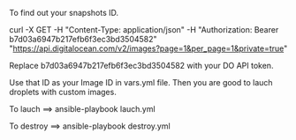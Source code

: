To find out your snapshots ID.

curl -X GET -H "Content-Type: application/json" -H "Authorization: Bearer b7d03a6947b217efb6f3ec3bd3504582" "https://api.digitalocean.com/v2/images?page=1&per_page=1&private=true"

Replace b7d03a6947b217efb6f3ec3bd3504582 with your DO API token.

Use that ID as your Image ID in vars.yml file. Then you are good to lauch droplets with custom images.


To lauch ==> ansible-playbook lauch.yml

To destroy ==> ansible-playbook destroy.yml


